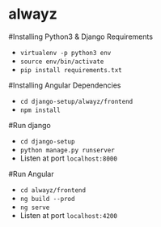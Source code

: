 # alwayz

#Installing Python3 & Django Requirements
- `virtualenv -p python3 env`
- `source env/bin/activate`
- `pip install requirements.txt`

#Installing Angular Dependencies
- `cd django-setup/alwayz/frontend`
- `npm install`

#Run django
- `cd django-setup`
- `python manage.py runserver`
- Listen at port `localhost:8000`

#Run Angular
- `cd alwayz/frontend`
- `ng build --prod`
- `ng serve`
- Listen at port `localhost:4200`

